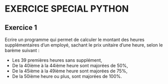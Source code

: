 # EXERCICE SPECIAL PYTHON

## Exercice 1
  Ecrire un programme qui permet de calculer le montant des heures supplémentaires d’un employé, sachant le prix unitaire d’une heure,  selon le barème suivant :

   - Les 39 premières heures sans supplément,
   - De la 40ième à la 44ième heure sont majorées de 50%,
   - De la 45ième à la 49ième heure sont majorées de 75%,
   - De la 50ième heure ou plus, sont majorées de 100%.
